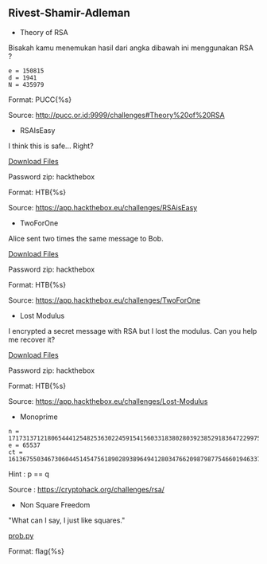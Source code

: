 ## Rivest-Shamir-Adleman

- Theory of RSA

Bisakah kamu menemukan hasil dari angka dibawah ini menggunakan RSA ?

```
e = 150815
d = 1941
N = 435979
```

Format: PUCC{%s}

Source: http://pucc.or.id:9999/challenges#Theory%20of%20RSA

- RSAIsEasy

I think this is safe... Right?

<a href="./resource/RSAisEasy.zip">Download Files</a>

Password zip: hackthebox

Format: HTB{%s}

Source: https://app.hackthebox.eu/challenges/RSAisEasy

- TwoForOne

Alice sent two times the same message to Bob.

<a href="./resource/TwoForOne.zip">Download Files</a>

Password zip: hackthebox

Format: HTB{%s}

Source: https://app.hackthebox.eu/challenges/TwoForOne

- Lost Modulus

I encrypted a secret message with RSA but I lost the modulus. Can you help me recover it?

<a href="./resource/Lost Modulus.zip">Download Files</a>

Password zip: hackthebox

Format: HTB{%s}

Source: https://app.hackthebox.eu/challenges/Lost-Modulus

- Monoprime

```
n = 171731371218065444125482536302245915415603318380280392385291836472299752747934607246477508507827284075763910264995326010251268493630501989810855418416643352631102434317900028697993224868629935657273062472544675693365930943308086634291936846505861203914449338007760990051788980485462592823446469606824421932591
e = 65537
ct = 161367550346730604451454756189028938964941280347662098798775466019463375610700074840105776873791605070092554650190486030367121011578171525759600774739890458414593857709994072516290998135846956596662071379067305011746842247628316996977338024343628757374524136260758515864509435302781735938531030576289086798942  
```
Hint : p == q

Source : https://cryptohack.org/challenges/rsa/

- Non Square Freedom

"What can I say, I just like squares."

<a href="https://ctf.k3rn3l4rmy.com/kernelctf-distribution-challs/Non-Square-Freedom-1/nonsquarefreedom_easy.py">prob.py</a>

Format: flag{%s}
